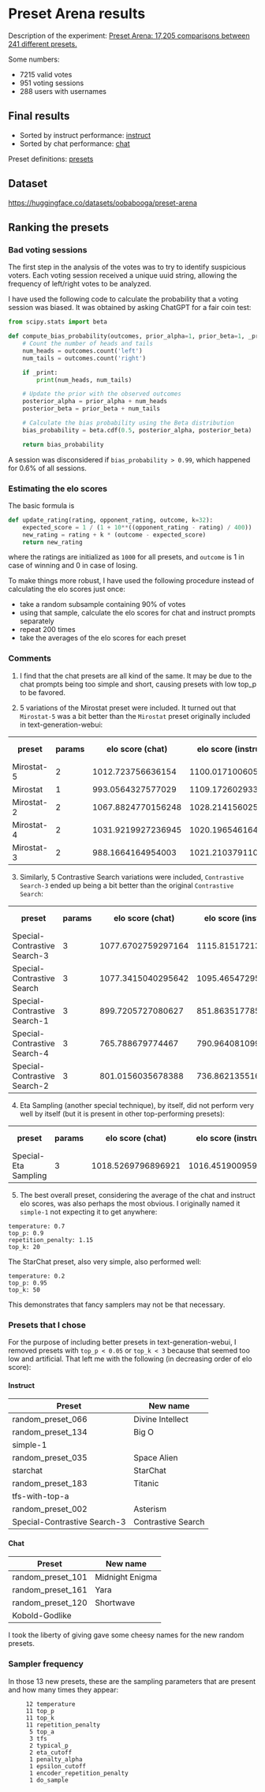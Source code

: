 # Preset Arena results

Description of the experiment: [Preset Arena: 17,205 comparisons between 241 different presets.](https://www.reddit.com/r/LocalLLaMA/comments/14adfw2/preset_arena_17205_comparisons_between_241/)

Some numbers:

* 7215 valid votes
* 951 voting sessions
* 288 users with usernames

## Final results

* Sorted by instruct performance: [instruct](https://oobabooga.github.io/arena/instruct.html)
* Sorted by chat performance: [chat](https://oobabooga.github.io/arena/chat.html)

Preset definitions: [presets](https://oobabooga.github.io/arena/presets.html)

## Dataset

https://huggingface.co/datasets/oobabooga/preset-arena

## Ranking the presets

### Bad voting sessions

The first step in the analysis of the votes was to try to identify suspicious voters. Each voting session received a unique uuid string, allowing the frequency of left/right votes to be analyzed.

I have used the following code to calculate the probability that a voting session was biased. It was obtained by asking ChatGPT for a fair coin test:

```python
from scipy.stats import beta

def compute_bias_probability(outcomes, prior_alpha=1, prior_beta=1, _print=False):
    # Count the number of heads and tails
    num_heads = outcomes.count('left')
    num_tails = outcomes.count('right')

    if _print:
        print(num_heads, num_tails)

    # Update the prior with the observed outcomes
    posterior_alpha = prior_alpha + num_heads
    posterior_beta = prior_beta + num_tails

    # Calculate the bias probability using the Beta distribution
    bias_probability = beta.cdf(0.5, posterior_alpha, posterior_beta)

    return bias_probability
```

A session was disconsidered if `bias_probability > 0.99`, which happened for 0.6% of all sessions.

### Estimating the elo scores

The basic formula is

```python
def update_rating(rating, opponent_rating, outcome, k=32):
    expected_score = 1 / (1 + 10**((opponent_rating - rating) / 400))
    new_rating = rating + k * (outcome - expected_score)
    return new_rating
```

where the ratings are initialized as `1000` for all presets, and `outcome` is 1 in case of winning and 0 in case of losing.

To make things more robust, I have used the following procedure instead of calculating the elo scores just once:

* take a random subsample containing 90% of votes
* using that sample, calculate the elo scores for chat and instruct prompts separately
* repeat 200 times
* take the averages of the elo scores for each preset

### Comments

1) I find that the chat presets are all kind of the same. It may be due to the chat prompts being too simple and short, causing presets with low top_p to be favored.

2) 5 variations of the Mirostat preset were included. It turned out that `Mirostat-5` was a bit better than the `Mirostat` preset originally included in text-generation-webui:

<table><tr><th>preset</th><th>params</th><th>elo score (chat)</th><th>elo score (instruct)</th><th>elo score (all)</th><th>matches (chat)</th><th>matches (instruct)</th></tr><tr><td>Mirostat-5</td><td>2</td><td>1012.723756636154</td><td>1100.0171006055577</td><td>1056.3704286208558</td><td>36</td><td>23</td></tr><tr><td>Mirostat</td><td>1</td><td>993.0564327577029</td><td>1109.172602933306</td><td>1051.1145178455045</td><td>27</td><td>22</td></tr><tr><td>Mirostat-2</td><td>2</td><td>1067.8824770156248</td><td>1028.214156025321</td><td>1048.0483165204728</td><td>29</td><td>25</td></tr><tr><td>Mirostat-4</td><td>2</td><td>1031.9219927236945</td><td>1020.1965461643792</td><td>1026.059269444037</td><td>37</td><td>35</td></tr><tr><td>Mirostat-3</td><td>2</td><td>988.1664164954003</td><td>1021.2103791101517</td><td>1004.6883978027761</td><td>29</td><td>29</td></tr></table>

3) Similarly, 5 Contrastive Search variations were included, `Contrastive Search-3` ended up being a bit better than the original `Contrastive Search`:

<table><tr><th>preset</th><th>params</th><th>elo score (chat)</th><th>elo score (instruct)</th><th>elo score (all)</th><th>matches (chat)</th><th>matches (instruct)</th></tr><tr><td>Special-Contrastive Search-3</td><td>3</td><td>1077.6702759297164</td><td>1115.8151721393688</td><td>1096.7427240345426</td><td>27</td><td>18</td></tr><tr><td>Special-Contrastive Search</td><td>3</td><td>1077.3415040295642</td><td>1095.4654729538931</td><td>1086.4034884917287</td><td>35</td><td>31</td></tr><tr><td>Special-Contrastive Search-1</td><td>3</td><td>899.7205727080627</td><td>851.8635177853589</td><td>875.7920452467108</td><td>16</td><td>10</td></tr><tr><td>Special-Contrastive Search-4</td><td>3</td><td>765.788679774467</td><td>790.9640810990088</td><td>778.3763804367379</td><td>33</td><td>19</td></tr><tr><td>Special-Contrastive Search-2</td><td>3</td><td>801.0156035678388</td><td>736.8621355164904</td><td>768.9388695421646</td><td>27</td><td>25</td></tr></table>

4) Eta Sampling (another special technique), by itself, did not perform very well by itself (but it is present in other top-performing presets):

<table><tr><th>preset</th><th>params</th><th>elo score (chat)</th><th>elo score (instruct)</th><th>elo score (all)</th><th>matches (chat)</th><th>matches (instruct)</th></tr><tr><td>Special-Eta Sampling</td><td>3</td><td>1018.5269796896921</td><td>1016.4519009597249</td><td>1017.4894403247085</td><td>29</td><td>25</td></tr></table>

5) The best overall preset, considering the average of the chat and instruct elo scores, was also perhaps the most obvious. I originally named it `simple-1` not expecting it to get anywhere:

```
temperature: 0.7
top_p: 0.9
repetition_penalty: 1.15
top_k: 20
```

The StarChat preset, also very simple, also performed well:

```
temperature: 0.2
top_p: 0.95
top_k: 50
```

This demonstrates that fancy samplers may not be that necessary.

### Presets that I chose

For the purpose of including better presets in text-generation-webui, I removed presets with `top_p < 0.05` or `top_k < 3` because that seemed too low and artificial. That left me with the following (in decreasing order of elo score):

#### Instruct

| Preset | New name |
|------|---------|
| random_preset_066 | Divine Intellect |
| random_preset_134 | Big O |
| simple-1 | |
| random_preset_035 | Space Alien |
| starchat | StarChat |
| random_preset_183 | Titanic |
| tfs-with-top-a | | 
| random_preset_002 | Asterism |
| Special-Contrastive Search-3 | Contrastive Search |

#### Chat

| Preset | New name |
|------|---------|
| random_preset_101 | Midnight Enigma |
| random_preset_161 | Yara |
| random_preset_120 | Shortwave |
| Kobold-Godlike | |

I took the liberty of giving gave some cheesy names for the new random presets.

### Sampler frequency

In those 13 new presets, these are the sampling parameters that are present and how many times they appear:

```
     12 temperature
     11 top_p
     11 top_k
     11 repetition_penalty
      5 top_a
      3 tfs
      2 typical_p
      2 eta_cutoff
      1 penalty_alpha
      1 epsilon_cutoff
      1 encoder_repetition_penalty
      1 do_sample
```
